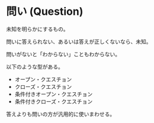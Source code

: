 # 問い (Question)

未知を明らかにするもの。

問いに答えられない、あるいは答えが正しくないなら、未知。

問いがないと「わからない」こともわからない。

以下のような型がある。

-   オープン・クエスチョン
-   クローズ・クエスチョン
-   条件付きオープン・クエスチョン
-   条件付きクローズ・クエスチョン

答えよりも問いの方が汎用的に使いまわせる。

